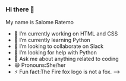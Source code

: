 ### Hi there 👋
My name is Salome Ratemo
- 🔭 I’m currently working on HTML and CSS
- 🌱 I’m currently learning Python
- 👯 I’m looking to collaborate on Slack
- 🤔 I’m looking for help with Python
- 💬 Ask me about anything related to coding
- 😄 Pronouns:She/her
- ⚡ Fun fact:The Fire fox logo is not a fox.
-->
